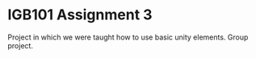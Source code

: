 # IGB101 Assignment 3
Project in which we were taught how to use basic unity elements. Group project.
